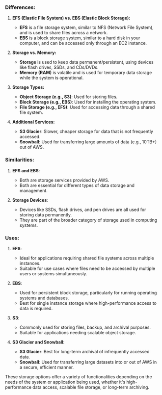 
### Differences:
1. **EFS (Elastic File System) vs. EBS (Elastic Block Storage):**
   - **EFS** is a file storage system, similar to NFS (Network File System), and is used to share files across a network.
   - **EBS** is a block storage system, similar to a hard disk in your computer, and can be accessed only through an EC2 instance.

2. **Storage vs. Memory:**
   - **Storage** is used to keep data permanent/persistent, using devices like flash drives, SSDs, and CDs/DVDs.
   - **Memory (RAM)** is volatile and is used for temporary data storage while the system is operational.

3. **Storage Types:**
   - **Object Storage (e.g., S3)**: Used for storing files.
   - **Block Storage (e.g., EBS)**: Used for installing the operating system.
   - **File Storage (e.g., EFS)**: Used for accessing data through a shared file system.

4. **Additional Services:**
   - **S3 Glacier**: Slower, cheaper storage for data that is not frequently accessed.
   - **Snowball**: Used for transferring large amounts of data (e.g., 10TB+) out of AWS.

### Similarities:
1. **EFS and EBS**:
   - Both are storage services provided by AWS.
   - Both are essential for different types of data storage and management.

2. **Storage Devices**:
   - Devices like SSDs, flash drives, and pen drives are all used for storing data permanently.
   - They are part of the broader category of storage used in computing systems.

### Uses:
1. **EFS**:
   - Ideal for applications requiring shared file systems across multiple instances.
   - Suitable for use cases where files need to be accessed by multiple users or systems simultaneously.

2. **EBS**:
   - Used for persistent block storage, particularly for running operating systems and databases.
   - Best for single instance storage where high-performance access to data is required.

3. **S3**:
   - Commonly used for storing files, backup, and archival purposes.
   - Suitable for applications needing scalable object storage.

4. **S3 Glacier and Snowball**:
   - **S3 Glacier**: Best for long-term archival of infrequently accessed data.
   - **Snowball**: Used for transferring large datasets into or out of AWS in a secure, efficient manner.

These storage options offer a variety of functionalities depending on the needs of the system or application being used, whether it's high-performance data access, scalable file storage, or long-term archiving.
